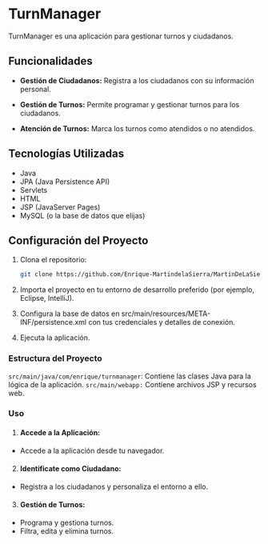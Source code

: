 # TurnManager

TurnManager es una aplicación para gestionar turnos y ciudadanos.

## Funcionalidades

- **Gestión de Ciudadanos:** Registra a los ciudadanos con su información personal.

- **Gestión de Turnos:** Permite programar y gestionar turnos para los ciudadanos.

- **Atención de Turnos:** Marca los turnos como atendidos o no atendidos.

## Tecnologías Utilizadas

- Java
- JPA (Java Persistence API)
- Servlets
- HTML
- JSP (JavaServer Pages)
- MySQL (o la base de datos que elijas)

## Configuración del Proyecto

1. Clona el repositorio:

   ```bash
   git clone https://github.com/Enrique-MartindelaSierra/MartinDeLaSierraEspinosaEnriqueFrancisco-pruebatec2.git

2. Importa el proyecto en tu entorno de desarrollo preferido (por ejemplo, Eclipse, IntelliJ).

3. Configura la base de datos en src/main/resources/META-INF/persistence.xml con tus credenciales y detalles de conexión.

4. Ejecuta la aplicación.

### Estructura del Proyecto
`src/main/java/com/enrique/turnmanager`: Contiene las clases Java para la lógica de la aplicación.
`src/main/webapp:` Contiene archivos JSP y recursos web.

### Uso
1.  #### Accede a la Aplicación: 
- Accede a la aplicación desde tu navegador.

2. #### Identificate como Ciudadano:
- Registra a los ciudadanos y personaliza el entorno a ello.

3. #### Gestión de Turnos:
- Programa y gestiona turnos.
- Filtra, edita y elimina turnos.
